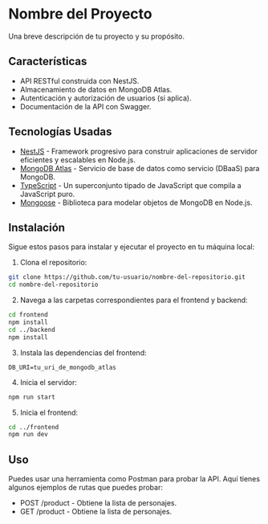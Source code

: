 # Nombre del Proyecto

Una breve descripción de tu proyecto y su propósito.

## Características

- API RESTful construida con NestJS.
- Almacenamiento de datos en MongoDB Atlas.
- Autenticación y autorización de usuarios (si aplica).
- Documentación de la API con Swagger.

## Tecnologías Usadas

- [NestJS](https://nestjs.com/) - Framework progresivo para construir aplicaciones de servidor eficientes y escalables en Node.js.
- [MongoDB Atlas](https://www.mongodb.com/cloud/atlas) - Servicio de base de datos como servicio (DBaaS) para MongoDB.
- [TypeScript](https://www.typescriptlang.org/) - Un superconjunto tipado de JavaScript que compila a JavaScript puro.
- [Mongoose](https://mongoosejs.com/) - Biblioteca para modelar objetos de MongoDB en Node.js.

## Instalación

Sigue estos pasos para instalar y ejecutar el proyecto en tu máquina local:

1. Clona el repositorio:
```bash
git clone https://github.com/tu-usuario/nombre-del-repositorio.git
cd nombre-del-repositorio
```

2. Navega a las carpetas correspondientes para el frontend y backend:
```bash
cd frontend
npm install
cd ../backend
npm install
```

3. Instala las dependencias del frontend:
```env
DB_URI=tu_uri_de_mongodb_atlas
```

4. Inicia el servidor:
```bash
npm run start
```

5. Inicia el frontend:
```bash
cd ../frontend
npm run dev
```

## Uso
Puedes usar una herramienta como Postman para probar la API. Aquí tienes algunos ejemplos de rutas que puedes probar:

- POST /product - Obtiene la lista de personajes.
- GET /product - Obtiene la lista de personajes.
